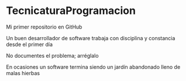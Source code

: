 # TecnicaturaProgramacion

Mi primer repositorio en GitHub

Un buen desarrollador de software trabaja con disciplina y constancia desde el primer día

No documentes el problema; arréglalo

En ocasiones un software termina siendo un jardín abandonado lleno de malas hierbas
